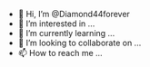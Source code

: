 - 👋 Hi, I’m @Diamond44forever
- 👀 I’m interested in ...
- 🌱 I’m currently learning ...
- 💞️ I’m looking to collaborate on ...
- 📫 How to reach me ...

<!---
Diamond44forever/Diamond44forever is a ✨ special ✨ repository because its `README.md` (this file) appears on your GitHub profile.
You can click the Preview link to take a look at your changes.
--->
